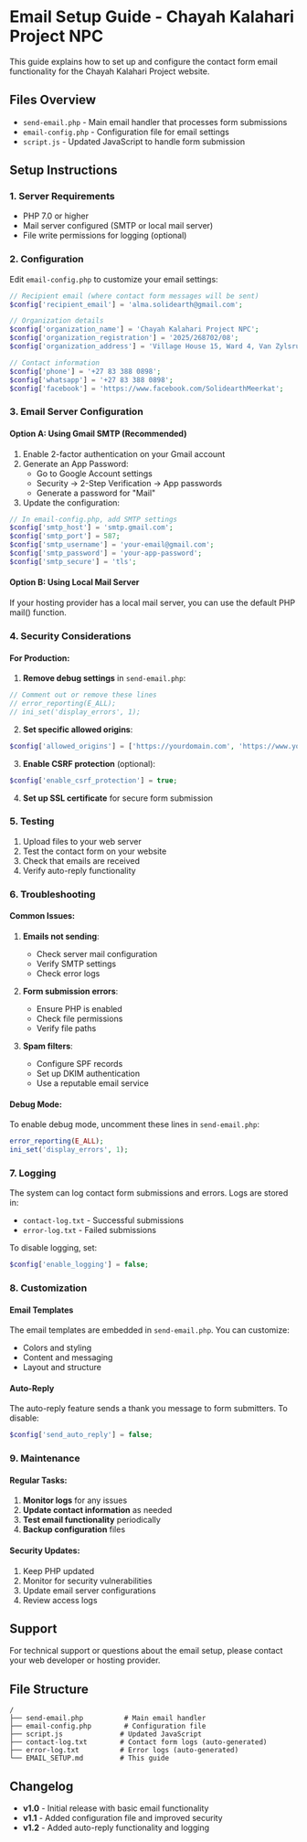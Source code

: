 # Email Setup Guide - Chayah Kalahari Project NPC

This guide explains how to set up and configure the contact form email functionality for the Chayah Kalahari Project website.

## Files Overview

- `send-email.php` - Main email handler that processes form submissions
- `email-config.php` - Configuration file for email settings
- `script.js` - Updated JavaScript to handle form submission

## Setup Instructions

### 1. Server Requirements

- PHP 7.0 or higher
- Mail server configured (SMTP or local mail server)
- File write permissions for logging (optional)

### 2. Configuration

Edit `email-config.php` to customize your email settings:

```php
// Recipient email (where contact form messages will be sent)
$config['recipient_email'] = 'alma.solidearth@gmail.com';

// Organization details
$config['organization_name'] = 'Chayah Kalahari Project NPC';
$config['organization_registration'] = '2025/268702/08';
$config['organization_address'] = 'Village House 15, Ward 4, Van Zylsrus, South Africa';

// Contact information
$config['phone'] = '+27 83 388 0898';
$config['whatsapp'] = '+27 83 388 0898';
$config['facebook'] = 'https://www.facebook.com/SolidearthMeerkat';
```

### 3. Email Server Configuration

#### Option A: Using Gmail SMTP (Recommended)

1. Enable 2-factor authentication on your Gmail account
2. Generate an App Password:
   - Go to Google Account settings
   - Security → 2-Step Verification → App passwords
   - Generate a password for "Mail"
3. Update the configuration:

```php
// In email-config.php, add SMTP settings
$config['smtp_host'] = 'smtp.gmail.com';
$config['smtp_port'] = 587;
$config['smtp_username'] = 'your-email@gmail.com';
$config['smtp_password'] = 'your-app-password';
$config['smtp_secure'] = 'tls';
```

#### Option B: Using Local Mail Server

If your hosting provider has a local mail server, you can use the default PHP mail() function.

### 4. Security Considerations

#### For Production:

1. **Remove debug settings** in `send-email.php`:
```php
// Comment out or remove these lines
// error_reporting(E_ALL);
// ini_set('display_errors', 1);
```

2. **Set specific allowed origins**:
```php
$config['allowed_origins'] = ['https://yourdomain.com', 'https://www.yourdomain.com'];
```

3. **Enable CSRF protection** (optional):
```php
$config['enable_csrf_protection'] = true;
```

4. **Set up SSL certificate** for secure form submission

### 5. Testing

1. Upload files to your web server
2. Test the contact form on your website
3. Check that emails are received
4. Verify auto-reply functionality

### 6. Troubleshooting

#### Common Issues:

1. **Emails not sending**:
   - Check server mail configuration
   - Verify SMTP settings
   - Check error logs

2. **Form submission errors**:
   - Ensure PHP is enabled
   - Check file permissions
   - Verify file paths

3. **Spam filters**:
   - Configure SPF records
   - Set up DKIM authentication
   - Use a reputable email service

#### Debug Mode:

To enable debug mode, uncomment these lines in `send-email.php`:
```php
error_reporting(E_ALL);
ini_set('display_errors', 1);
```

### 7. Logging

The system can log contact form submissions and errors. Logs are stored in:
- `contact-log.txt` - Successful submissions
- `error-log.txt` - Failed submissions

To disable logging, set:
```php
$config['enable_logging'] = false;
```

### 8. Customization

#### Email Templates

The email templates are embedded in `send-email.php`. You can customize:
- Colors and styling
- Content and messaging
- Layout and structure

#### Auto-Reply

The auto-reply feature sends a thank you message to form submitters. To disable:
```php
$config['send_auto_reply'] = false;
```

### 9. Maintenance

#### Regular Tasks:

1. **Monitor logs** for any issues
2. **Update contact information** as needed
3. **Test email functionality** periodically
4. **Backup configuration** files

#### Security Updates:

1. Keep PHP updated
2. Monitor for security vulnerabilities
3. Update email server configurations
4. Review access logs

## Support

For technical support or questions about the email setup, please contact your web developer or hosting provider.

## File Structure

```
/
├── send-email.php          # Main email handler
├── email-config.php        # Configuration file
├── script.js              # Updated JavaScript
├── contact-log.txt        # Contact form logs (auto-generated)
├── error-log.txt          # Error logs (auto-generated)
└── EMAIL_SETUP.md         # This guide
```

## Changelog

- **v1.0** - Initial release with basic email functionality
- **v1.1** - Added configuration file and improved security
- **v1.2** - Added auto-reply functionality and logging 